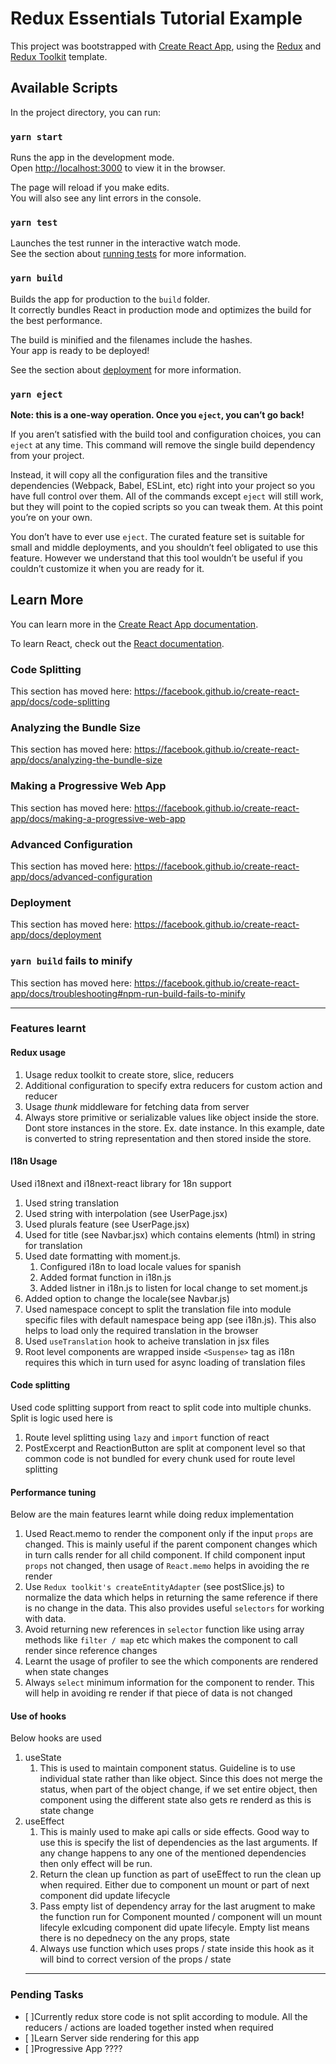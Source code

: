 # Redux Essentials Tutorial Example

This project was bootstrapped with [Create React App](https://github.com/facebook/create-react-app), using the [Redux](https://redux.js.org/) and [Redux Toolkit](https://redux-toolkit.js.org/) template.

## Available Scripts

In the project directory, you can run:

### `yarn start`

Runs the app in the development mode.<br />
Open [http://localhost:3000](http://localhost:3000) to view it in the browser.

The page will reload if you make edits.<br />
You will also see any lint errors in the console.

### `yarn test`

Launches the test runner in the interactive watch mode.<br />
See the section about [running tests](https://facebook.github.io/create-react-app/docs/running-tests) for more information.

### `yarn build`

Builds the app for production to the `build` folder.<br />
It correctly bundles React in production mode and optimizes the build for the best performance.

The build is minified and the filenames include the hashes.<br />
Your app is ready to be deployed!

See the section about [deployment](https://facebook.github.io/create-react-app/docs/deployment) for more information.

### `yarn eject`

**Note: this is a one-way operation. Once you `eject`, you can’t go back!**

If you aren’t satisfied with the build tool and configuration choices, you can `eject` at any time. This command will remove the single build dependency from your project.

Instead, it will copy all the configuration files and the transitive dependencies (Webpack, Babel, ESLint, etc) right into your project so you have full control over them. All of the commands except `eject` will still work, but they will point to the copied scripts so you can tweak them. At this point you’re on your own.

You don’t have to ever use `eject`. The curated feature set is suitable for small and middle deployments, and you shouldn’t feel obligated to use this feature. However we understand that this tool wouldn’t be useful if you couldn’t customize it when you are ready for it.

## Learn More

You can learn more in the [Create React App documentation](https://facebook.github.io/create-react-app/docs/getting-started).

To learn React, check out the [React documentation](https://reactjs.org/).

### Code Splitting

This section has moved here: https://facebook.github.io/create-react-app/docs/code-splitting

### Analyzing the Bundle Size

This section has moved here: https://facebook.github.io/create-react-app/docs/analyzing-the-bundle-size

### Making a Progressive Web App

This section has moved here: https://facebook.github.io/create-react-app/docs/making-a-progressive-web-app

### Advanced Configuration

This section has moved here: https://facebook.github.io/create-react-app/docs/advanced-configuration

### Deployment

This section has moved here: https://facebook.github.io/create-react-app/docs/deployment

### `yarn build` fails to minify

This section has moved here: https://facebook.github.io/create-react-app/docs/troubleshooting#npm-run-build-fails-to-minify

- - - -

### Features learnt

#### Redux usage
1. Usage redux toolkit to create store, slice, reducers
2. Additional configuration to specify extra reducers for custom action and reducer
3. Usage *thunk* middleware for fetching data from server
4. Always store primitive or serializable values like object inside the store. Dont store instances in the store. Ex. date instance. In this example, date is converted to string representation and then stored inside the store.

#### I18n Usage
Used i18next and i18next-react library for 18n support
1. Used string translation
2. Used string with interpolation (see UserPage.jsx)
3. Used plurals feature (see UserPage.jsx)
4. Used <Trans> for title (see Navbar.jsx) which contains elements (html) in string for translation
5. Used date formatting with moment.js.
   1. Configured i18n to load locale values for spanish
   2. Added format function in i18n.js
   3. Added listner in i18n.js to listen for local change to set moment.js 
6. Added option to change the locale(see Navbar.js)
7. Used namespace concept to split the translation file into module specific files with default namespace being app (see i18n.js). This also helps to load only the required translation in the browser
8. Used `useTranslation` hook to acheive translation in jsx files
9. Root level components are wrapped inside `<Suspense>` tag as i18n requires this which in turn used for async loading of translation files

#### Code splitting
Used code splitting support from react to split code into multiple chunks. Split is logic used here is 
1. Route level splitting using `lazy` and `import` function of react
2. PostExcerpt and ReactionButton are split at component level so that common code is not bundled for every chunk used for route level splitting


#### Performance tuning
Below are the main features learnt while doing redux implementation
1. Used React.memo to render the component only if the input `props` are changed. This is mainly useful if the parent component changes which in turn calls render for all child component. If child component input `props` not changed, then usage of `React.memo` helps in avoiding the re render
2. Use `Redux toolkit's createEntityAdapter` (see postSlice.js) to normalize the data which helps in returning the same reference if there is no change in the data. This also provides useful `selectors` for working with data.
3. Avoid returning new references in `selector` function like using array methods like `filter / map` etc which makes the component to call render since reference changes
4. Learnt the usage of profiler to see the which components are rendered when state changes
5. Always `select` minimum information for the component to render. This will help in avoiding re render if that piece of data is not changed

#### Use of hooks
Below hooks are used
1. useState
   1. This is used to maintain component status. Guideline is to use individual state rather than like object. Since this does not merge the status, when part of the object change, if we set entire object, then component using the different state also gets re renderd as this is state change
2. useEffect
   1. This is mainly used to make api calls or side effects. Good way to use this is specify the list of dependencies as the last arguments. If any change happens to any one of the mentioned dependencies then only effect will be run.
   2. Return the clean up function as part of useEffect to run the clean up when required. Either due to component un mount or part of next component did update lifecycle
   3. Pass empty list of dependency array for the last arugment to make the function run for Component mounted / component will un mount lifecyle exlcuding component did upate lifecyle. Empty list means there is no depednecy on the any props, state
   4. Always use function which uses props / state inside this hook as it will bind to correct version of the props / state 
   - - - -

### Pending Tasks
   - [ ]Currently redux store code is not split according to module. All the reducers / actions are loaded together insted when required
   - [ ]Learn Server side rendering for this app
   - [ ]Progressive App ????
